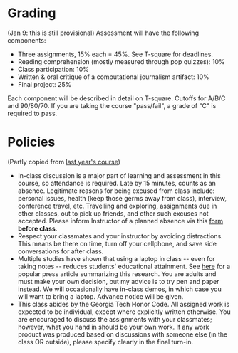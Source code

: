 # Grading #

(Jan 9: this is still provisional) Assessment will have the following components:

- Three assignments, 15% each = 45%. See T-square for deadlines.
- Reading comprehension (mostly measured through pop quizzes): 10%
- Class participation: 10%
- Written & oral critique of a computational journalism artifact: 10%
- Final project: 25%

Each component will be described in detail on T-square. Cutoffs for A/B/C and 90/80/70. If you are taking the course "pass/fail", a grade of "C" is required to pass.

# Policies #

(Partly copied from [last year's course](https://compjournalism.wordpress.com/sp2014/))

- In-class discussion is a major part of learning and assessment in this course, so attendance is required. Late by 15 minutes, counts as an absence. Legitimate reasons for being excused from class include: personal issues, health (keep those germs away from class), interview, conference travel, etc. Travelling and exploring, assignments due in other classes, out to pick up friends, and other such excuses not accepted. Please inform Instructor of a planned absence via this [form](http://goo.gl/forms/mwf2JQXpc4) **before class**.
- Respect your classmates and your instructor by avoiding distractions. This means be there on time, turn off your cellphone, and save side conversations for after class.
- Multiple studies have shown that using a laptop in class -- even for taking notes -- reduces students' educational attainment. See [here](http://www.newyorker.com/online/blogs/elements/2014/06/the-case-for-banning-laptops-in-the-classroom.html) for a popular press article summarizing this research. You are adults and must make your own decision, but my advice is to try pen and paper instead. We will occasionally have in-class demos, in which case you will want to bring a laptop. Advance notice will be given.
- This class abides by the Georgia Tech Honor Code. All assigned work is expected to be individual, except where explicitly written otherwise. You are encouraged to discuss the assignments with your classmates; however, what you hand in should be your own work. If any work product was produced based on discussions with someone else (in the class OR outside), please specify clearly in the final turn-in.

